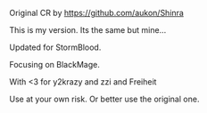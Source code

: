 ﻿Original CR by https://github.com/aukon/Shinra

This is my version. Its the same but mine...

Updated for StormBlood.

Focusing on BlackMage.


With <3 for y2krazy and zzi and Freiheit

Use at your own risk. Or better use the original one.